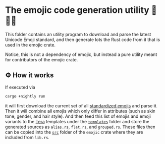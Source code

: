 # The emojic code generation utility 🚧🧰🔨

This folder contains an utility program to download and parse the latest Unicode
Emoji standard, and then generate lots the Rust code from it that is used in the
emojic crate.

Notice, this is not a dependency of emojic, but instead a pure utility meant for
contributors of the emojic crate.


## ⚙️ How it works

If executed via

```sh
cargo +nightly run
```

it will first download the current set of all [standardized emojis](https://unicode.org/Public/emoji/13.1/emoji-test.txt)
and parse it. Then it will combine all emojis which only differ in
attributes (such as skin tone, gender, and hair style).
And then feed this list of emojis and emoji variants to the
[Tera](https://crates.io/crates/tera) templates under
the [`templates`](./templates) folder and store the generated sources as
`alias.rs`, `flat.rs`, and `grouped.rs`. These files then can be copied into the
[`src`](../src) folder of the `emojic` crate where they are included from `lib.rs`.
